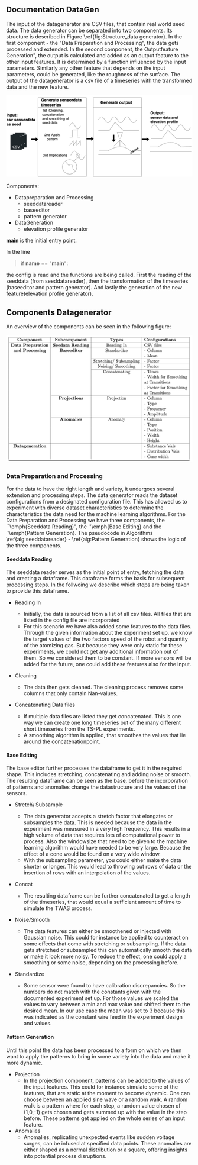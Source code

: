 ## Documentation DataGen

The input of the datagenerator are CSV files, that contain real world seed data. The data generator can be separated into two components. Its structure is described in Figure \ref{fig:Structure_data generator}. In the first component - the "Data Preparation and Processing", the data gets processed and extended. In the second component, the Outputfeature Generation", the output is calculated and added as an output feature to the other input features. It is determined by a function influenced by the input parameters. Similarly any other feature that depends on the input parameters, could be generated, like the roughness of the surface. The output of the datagenerator is a csv file of a timeseries with the transformed data and the new feature.

![Structure Datagenerator](images/Final_Structure_Datagenerator.jpg)

Components:
* Datapreparation and Processing
    * seeddatareader
    * baseeditor
    * pattern generator
* DataGeneration
    * elevation profile generator

__main__ is the initial entry point. 

In the line
>if __name__ == "__main__":

the config is read and the functions are being called. First the reading of the seeddata (from seeddatareader), then the transformation of the timeseries (baseeditor and pattern generator). And lastly the generation of the new feature(elevation profile generator). 

## Components Datagenerator

An overview of the components can be seen in the following figure:

![Components Datagenerator](images/Components.png)

### Data Preparation and Processing
For the data to have the right length and variety, it undergoes several extension and processing steps. 
The data generator reads the dataset configurations from a designated configuration file. This has allowed us to experiment with diverse dataset characteristics to determine the characteristics the data need for the machine learning algorithms. For the Data Preparation and Processing we have three components, the ``\emph{Seeddata Reading}", the ''\emph{Base Editing} and the ’’\emph{Pattern Generation}. The pseudocode in Algorithms \ref{alg:seeddatareader} - \ref{alg:Pattern Generation} shows the logic of the three components.

#### Seeddata Reading
The seeddata reader serves as the initial point of entry, fetching the data and creating a dataframe. This dataframe forms the basis for subsequent processing steps. In the follwoing we describe which steps are being taken to provide this dataframe.
* Reading In
    * Initially, the data is sourced from a list of all csv files. All files that are listed in the config file are incorporated
    * For this scenario we have also added some features to the data files. Through the given information about the experiment set up, we know the target values of the two factors speed of the robot and quantity of the atomizing gas. But because they were only static for these experiments, we could not get any additional information out of them. So we considered them to be constant. If more sensors will be added for the future, one could add these features also for the input.
           
* Cleaning
    * The data then gets cleaned. The cleaning process removes some columns that only contain Nan-values.
          
* Concatenating Data files
    * If multiple data files are listed they get concatenated. This is one way we can create one long timeseries out of the many different short timeseries from the TS-PL experiments. 
    * A smoothing algorithm is applied, that smoothes the values that lie around the concatenationpoint. 
            
#### Base Editing
The base editor further processes the dataframe to get it in the required shape. This includes stretching, concatenating and adding noise or smooth. The resulting dataframe can be seen as the base, before the incorporation of patterns and anomalies change the datastructure and the values of the sensors.
          
* Stretch\ Subsample
    * The data generator accepts a stretch factor that elongates or subsamples the data. This is needed because the data in the experiment was measured in a very high frequency. This results in a high volume of data that requires lots of computational power to process. Also the windowsize that need to be given to the machine learning algorithm would have needed to be very large. Because the effect of a cone would be found on a very wide window.  
    * With the subsampling parameter, you could either make the data shorter or longer. This would lead to throwing out rows of data or the insertion of rows with an interpolation of the values.

            
* Concat
    * The resulting dataframe can be further concatenated to get a length of the timeseries, that would equal a sufficient amount of time to simulate the TWAS process.

* Noise/Smooth
    * The data features can either be smoothened or injected with Gaussian noise. This could for instance be applied to counteract on some effects that come with stretching or subsampling. If the data gets stretched or subsampled this can automatically smooth the data or make it look more noisy. To reduce the effect, one could apply a smoothing or some noise, depending on the processing before. 
* Standardize
    * Some sensor were found to have calibration discrepancies. So the numbers do not match with the constants given with the documented experiment set up. For those values we scaled the values to vary between a min and max value  and shifted them to the desired mean. In our use case the mean was set to 3 because this was indicated as the constant wire feed in the experiment design and values.
           
#### Pattern Generation
Until this point the data has been processed to a form on which we then want to apply the patterns to bring in some variety into the data and make it more dynamic.
* Projection
    * In the projection component, patterns can be added to the values of the input features. This could for instance simulate some of the features, that are static at the moment to become dynamic. One can choose between an applied sine wave or a random walk. A random walk is a pattern where for each step, a random value chosen of (1,0,-1) gets chosen and gets summed up with the value in the step before.
  These patterns get applied on the whole series of an input feature.
* Anomalies
    * Anomalies, replicating unexpected events like sudden voltage surges, can be infused at specified data points. These anomalies are either shaped as a normal distribution or a square, offering insights into potential process disruptions.
         
       
            


